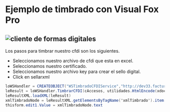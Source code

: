 # Ejemplo de timbrado con Visual Fox Pro

![cliente de formas digitales](http://formasdigitales.mx/images/github/clientefox.png)
--

 Los pasos para timbrar nuestro cfdi son los siguientes.
* Seleccionamos nuestro archivo de cfdi que esta en excel.
* Seleccionamos nuestro certificado.
* Seleccionamos nuestro archivo key para crear el sello digital.
* Click en sellarxml



```C#
loWSHandler = CREATEOBJECT("WSTimbradoCFDIService","http://dev33.facturacfdi.mx/WSTimbradoCFDIService?wsdl")
leResult = loWSHandler.TimbrarCFDI(cAccesos, utilidades.HtmlEncode(xdoc.xml))
leResultXML.loadXML(leResult)
xmlTimbradoNode = leResultXML.getElementsByTagName('xmlTimbrado').item[0]
thisform.edit1.Value = xmlTimbradoNode.text
```

